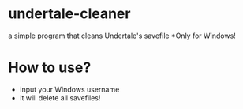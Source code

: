 # undertale-cleaner
a simple program that cleans Undertale's savefile
*Only for Windows!

# How to use?
 - input your Windows username
 - it will delete all savefiles!
